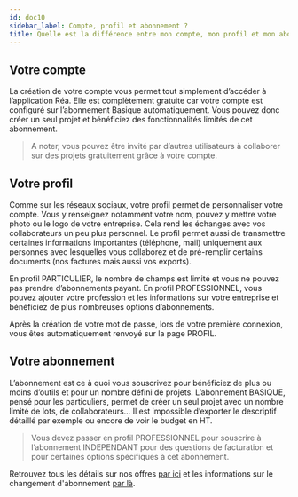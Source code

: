 ```yaml
---
id: doc10
sidebar_label: Compte, profil et abonnement ?
title: Quelle est la différence entre mon compte, mon profil et mon abonnement ?
---
```



## Votre compte

La création de votre compte vous permet tout simplement d’accéder à l’application Réa. Elle est complètement gratuite car votre compte est configuré sur l’abonnement Basique automatiquement. Vous pouvez donc créer un seul projet et bénéficiez des fonctionnalités limités de cet abonnement.

> A noter, vous pouvez être invité par d’autres utilisateurs à collaborer sur des projets gratuitement grâce à votre compte. 

## Votre profil

Comme sur les réseaux sociaux, votre profil permet de personnaliser votre compte. Vous y renseignez notamment votre nom, pouvez y mettre votre photo ou le logo de votre entreprise. Cela rend les échanges avec vos collaborateurs un peu plus personnel. Le profil permet aussi de transmettre certaines informations importantes (téléphone, mail) uniquement aux personnes avec lesquelles vous collaborez et de pré-remplir certains documents (nos factures mais aussi vos exports).

En profil PARTICULIER, le nombre de champs est limité et vous ne pouvez pas prendre d’abonnements payant.
En profil PROFESSIONNEL, vous pouvez ajouter votre profession et les informations sur votre entreprise et bénéficiez de plus nombreuses options d’abonnements.

Après la création de votre mot de passe, lors de votre première connexion, vous êtes automatiquement renvoyé sur la page PROFIL.

## Votre abonnement
L’abonnement est ce à quoi vous souscrivez pour bénéficiez de plus ou moins d’outils et pour un nombre défini de projets. L’abonnement BASIQUE, pensé pour les particuliers, permet de créer un seul projet avec un nombre limité de lots, de collaborateurs… Il est impossible d’exporter le descriptif détaillé par exemple ou encore de voir le budget en HT.

> Vous devez passer en profil PROFESSIONNEL pour souscrire à l’abonnement INDEPENDANT pour des questions de facturation et pour certaines options spécifiques à cet abonnement.

Retrouvez tous les détails sur nos offres [par ici](http://rea-app.fr/#offres) et les informations sur le changement d'abonnement [par là](doc7.md).
